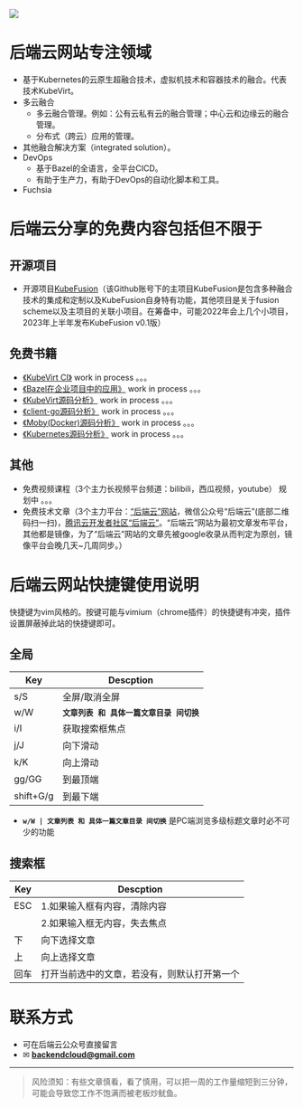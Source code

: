 ![](/images/index/29fa8cc3.png)
# 后端云网站专注领域

* 基于Kubernetes的云原生超融合技术，虚拟机技术和容器技术的融合。代表技术KubeVirt。
* 多云融合
   * 多云融合管理。例如：公有云私有云的融合管理；中心云和边缘云的融合管理。
  * 分布式（跨云）应用的管理。
* 其他融合解决方案（integrated solution）。
* DevOps
   * 基于Bazel的全语言，全平台CICD。
   * 有助于生产力，有助于DevOps的自动化脚本和工具。
* Fuchsia

# 后端云分享的免费内容包括但不限于

## 开源项目
* 开源项目[KubeFusion](https://github.com/kubefusion)（该Github账号下的主项目KubeFusion是包含多种融合技术的集成和定制以及KubeFusion自身特有功能，其他项目是关于fusion scheme以及主项目的关联小项目。在筹备中，可能2022年会上几个小项目，2023年上半年发布KubeFusion v0.1版）


## 免费书籍
  * [《KubeVirt CI》](https://book.backendcloud.cn/kubevirt-ci-book/) work in process 。。。
  * [《Bazel在企业项目中的应用》](https://book.backendcloud.cn/bazel-book/) work in process 。。。
  * [《KubeVirt源码分析》](https://book.backendcloud.cn/kubevirt-book/) work in process 。。。
  * [《client-go源码分析》]() work in process 。。。
  * [《Moby(Docker)源码分析》]() work in process 。。。
  * [《Kubernetes源码分析》]() work in process 。。。


## 其他
* 免费视频课程（3个主力长视频平台频道：bilibili，西瓜视频，youtube） 规划中 。。。
* 免费技术文章（3个主力平台：[“后端云”网站](https://www.backendcloud.cn)，微信公众号“后端云”(底部二维码扫一扫)，[腾讯云开发者社区“后端云”](https://cloud.tencent.com/developer/column/72779)。“后端云”网站为最初文章发布平台，其他都是镜像，为了“后端云”网站的文章先被google收录从而判定为原创，镜像平台会晚几天~几周同步。）


[//]: # (1.虚拟机技术和容器技术的融合 2.多云融合（多云（公有云私有云中心云边缘云）融合管理，分布式应用融合部署）3.在1和2融合环境上的全语言全平台CICD)
[//]: # (* 容器和虚拟机融合技术，如KubeVirt生态)
[//]: # (* 多集群管理：公有云私有云边缘云等多云管理，分布式应用在分布式云上的管理)
[//]: # (* 自动化：CICD；bash、golang脚本工具)

[//]: # (This may be the most platform independent comment)



# 后端云网站快捷键使用说明

快捷键为vim风格的。按键可能与vimium（chrome插件）的快捷键有冲突，插件设置屏蔽掉此站的快捷键即可。

## 全局

| Key | Descption                 |
| --- |---------------------------|
| s/S | 全屏/取消全屏                   |
| w/W | **`文章列表 和 具体一篇文章目录 间切换`** |
| i/I | 获取搜索框焦点                   |
| j/J | 向下滑动                      |
| k/K | 向上滑动                      |
| gg/GG | 到最顶端                      |
| shift+G/g | 到最下端                      |

* **`w/W | 文章列表 和 具体一篇文章目录 间切换`** 是PC端浏览多级标题文章时必不可少的功能


## 搜索框

| Key | Descption |
| --- | --- |
| ESC | 1.如果输入框有内容，清除内容 |
|     | 2.如果输入框无内容，失去焦点 |
| 下 | 向下选择文章 |
| 上 | 向上选择文章 |
| 回车 | 打开当前选中的文章，若没有，则默认打开第一个 |



# 联系方式
* 可在后端云公众号直接留言
* ✉ **[backendcloud@gmail.com](mailto:backendcloud@gmail.com)**


<hr>

> 风险须知：有些文章慎看，看了慎用，可以把一周的工作量缩短到三分钟，可能会导致您工作不饱满而被老板炒鱿鱼。
